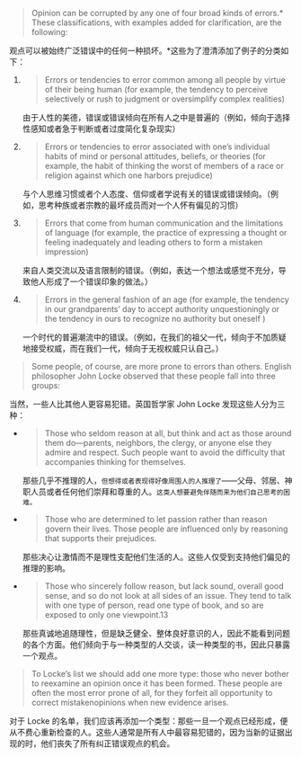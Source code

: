 > Opinion can be corrupted by any one of four broad kinds of errors.\* These classifications, with examples added for clarification, are the following:

观点可以被始终广泛错误中的任何一种损坏。\*这些为了澄清添加了例子的分类如下：

1. > Errors or tendencies to error common among all people by virtue of their being human \(for example, the tendency to perceive selectively or rush to judgment or oversimplify complex realities\)

   由于人性的美德，错误或错误倾向在所有人之中是普遍的（例如，倾向于选择性感知或者急于判断或者过度简化复杂现实）

2. > Errors or tendencies to error associated with one’s individual habits of mind or personal attitudes, beliefs, or theories \(for example, the habit of thinking the worst of members of a race or religion against which one harbors prejudice\)

   与个人思维习惯或者个人态度、信仰或者学说有关的错误或错误倾向。（例如，思考种族或者宗教的最坏成员而对一个人怀有偏见的习惯）

3. > Errors that come from human communication and the limitations of language \(for example, the practice of expressing a thought or feeling inadequately and leading others to form a mistaken impression\)

   来自人类交流以及语言限制的错误。（例如，表达一个想法或感觉不充分，导致他人形成了一个错误印象的做法。）

4. > Errors in the general fashion of an age \(for example, the tendency in our grandparents’ day to accept authority unquestioningly or the tendency in ours to recognize no authority but oneself \)

   一个时代的普遍潮流中的错误。（例如，在我们的祖父一代，倾向于不加质疑地接受权威，而在我们一代，倾向于无视权威只认自己。）

> Some people, of course, are more prone to errors than others. English philosopher John Locke observed that these people fall into three groups:

当然，一些人比其他人更容易犯错。英国哲学家 John Locke 发现这些人分为三种：

* > Those who seldom reason at all, but think and act as those around them do—parents, neighbors, the clergy, or anyone else they admire and respect. Such people want to avoid the difficulty that accompanies thinking for themselves.

  那些几乎不推理的人，`但想得或者表现得好像周围人的人推理了`——父母、邻居、神职人员或者任何他们崇拜和尊重的人。`这类人想要避免伴随而来为他们自己思考的困难。`

* > Those who are determined to let passion rather than reason govern their lives. Those people are influenced only by reasoning that supports their prejudices.

  那些决心让激情而不是理性支配他们生活的人。这些人仅受到支持他们偏见的推理的影响。

* > Those who sincerely follow reason, but lack sound, overall good sense, and so do not look at all sides of an issue. They tend to talk with one type of person, read one type of book, and so are exposed to only one viewpoint.13

  那些真诚地追随理性，但是缺乏健全、整体良好意识的人，因此不能看到问题的各个方面。他们倾向于与一种类型的人交谈，读一种类型的书，因此只暴露一个观点。

> To Locke’s list we should add one more type: those who never bother to reexamine an opinion once it has been formed. These people are often the most error prone of all, for they forfeit all opportunity to correct mistakenopinions when new evidence arises.

对于 Locke 的名单，我们应该再添加一个类型：那些一旦一个观点已经形成，便从不费心重新检查的人。这些人通常是所有人中最容易犯错的，因为当新的证据出现的时，他们丧失了所有纠正错误观点的机会。

